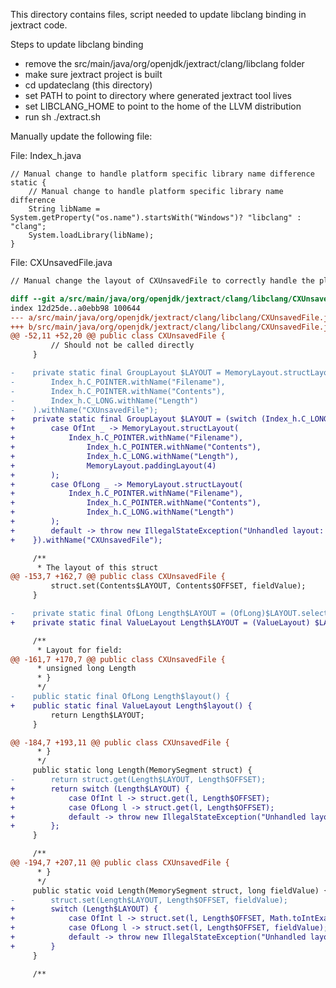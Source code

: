 This directory contains files, script needed to update libclang binding in jextract code.

Steps to update libclang binding

* remove the src/main/java/org/openjdk/jextract/clang/libclang folder
* make sure jextract project is built
* cd updateclang (this directory)
* set PATH to point to directory where generated jextract tool lives
* set LIBCLANG_HOME to point to the home of the LLVM distribution
* run sh ./extract.sh

Manually update the following file:

File: Index_h.java


    // Manual change to handle platform specific library name difference
    static {
        // Manual change to handle platform specific library name difference
        String libName = System.getProperty("os.name").startsWith("Windows")? "libclang" : "clang";
        System.loadLibrary(libName);
    }

File: CXUnsavedFile.java

```diff
// Manual change the layout of CXUnsavedFile to correctly handle the platform specific size of C_LONG

diff --git a/src/main/java/org/openjdk/jextract/clang/libclang/CXUnsavedFile.java b/src/main/java/org/openjdk/jextract/clang/libclang/CXUnsavedFile.java
index 12d25de..a0ebb98 100644
--- a/src/main/java/org/openjdk/jextract/clang/libclang/CXUnsavedFile.java
+++ b/src/main/java/org/openjdk/jextract/clang/libclang/CXUnsavedFile.java
@@ -52,11 +52,20 @@ public class CXUnsavedFile {
         // Should not be called directly
     }

-    private static final GroupLayout $LAYOUT = MemoryLayout.structLayout(
-        Index_h.C_POINTER.withName("Filename"),
-        Index_h.C_POINTER.withName("Contents"),
-        Index_h.C_LONG.withName("Length")
-    ).withName("CXUnsavedFile");
+    private static final GroupLayout $LAYOUT = (switch (Index_h.C_LONG) {
+        case OfInt _ -> MemoryLayout.structLayout(
+            Index_h.C_POINTER.withName("Filename"),
+                Index_h.C_POINTER.withName("Contents"),
+                Index_h.C_LONG.withName("Length"),
+                MemoryLayout.paddingLayout(4)
+        );
+        case OfLong _ -> MemoryLayout.structLayout(
+            Index_h.C_POINTER.withName("Filename"),
+                Index_h.C_POINTER.withName("Contents"),
+                Index_h.C_LONG.withName("Length")
+        );
+        default -> throw new IllegalStateException("Unhandled layout: " + Index_h.C_LONG);
+    }).withName("CXUnsavedFile");

     /**
      * The layout of this struct
@@ -153,7 +162,7 @@ public class CXUnsavedFile {
         struct.set(Contents$LAYOUT, Contents$OFFSET, fieldValue);
     }

-    private static final OfLong Length$LAYOUT = (OfLong)$LAYOUT.select(groupElement("Length"));
+    private static final ValueLayout Length$LAYOUT = (ValueLayout) $LAYOUT.select(groupElement("Length"));

     /**
      * Layout for field:
@@ -161,7 +170,7 @@ public class CXUnsavedFile {
      * unsigned long Length
      * }
      */
-    public static final OfLong Length$layout() {
+    public static final ValueLayout Length$layout() {
         return Length$LAYOUT;
     }

@@ -184,7 +193,11 @@ public class CXUnsavedFile {
      * }
      */
     public static long Length(MemorySegment struct) {
-        return struct.get(Length$LAYOUT, Length$OFFSET);
+        return switch (Length$LAYOUT) {
+            case OfInt l -> struct.get(l, Length$OFFSET);
+            case OfLong l -> struct.get(l, Length$OFFSET);
+            default -> throw new IllegalStateException("Unhandled layout: " + Length$LAYOUT);
+        };
     }

     /**
@@ -194,7 +207,11 @@ public class CXUnsavedFile {
      * }
      */
     public static void Length(MemorySegment struct, long fieldValue) {
-        struct.set(Length$LAYOUT, Length$OFFSET, fieldValue);
+        switch (Length$LAYOUT) {
+            case OfInt l -> struct.set(l, Length$OFFSET, Math.toIntExact(fieldValue));
+            case OfLong l -> struct.set(l, Length$OFFSET, fieldValue);
+            default -> throw new IllegalStateException("Unhandled layout: " + Length$LAYOUT);
+        }
     }

     /**
```
